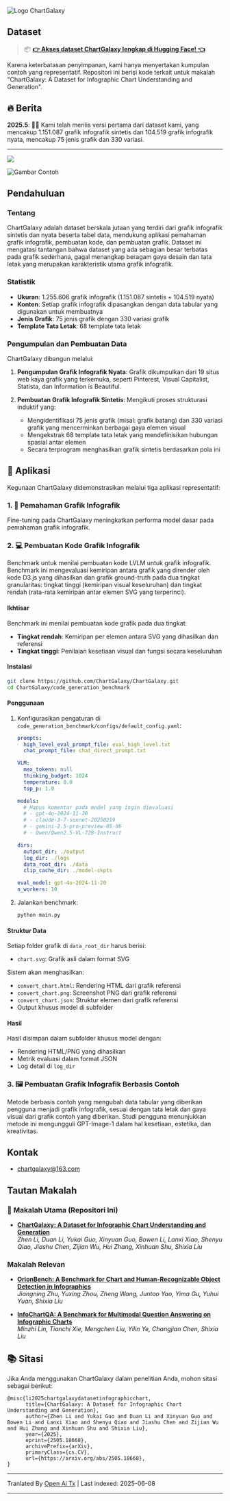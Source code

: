 ![Logo ChartGalaxy](https://raw.githubusercontent.com/ChartGalaxy/ChartGalaxy/refs/heads/main/title.png)

## Dataset
> 📦 **[👉 Akses dataset ChartGalaxy lengkap di Hugging Face! 👈](https://huggingface.co/datasets/ChartGalaxy/ChartGalaxy)**

Karena keterbatasan penyimpanan, kami hanya menyertakan kumpulan contoh yang representatif. 
Repositori ini berisi kode terkait untuk makalah "ChartGalaxy: A Dataset for Infographic Chart Understanding and Generation".

## 🔥 Berita
**2025.5**:  🎉🎉 Kami telah merilis versi pertama dari dataset kami, yang mencakup 1.151.087 grafik infografik sintetis dan 104.519 grafik infografik nyata, mencakup 75 jenis grafik dan 330 variasi.

-------------------

<img src="https://raw.githubusercontent.com/ChartGalaxy/ChartGalaxy/refs/heads/main/teaser.png" style="border:none;box-shadow:none;">

![Gambar Contoh](https://raw.githubusercontent.com/ChartGalaxy/ChartGalaxy/refs/heads/main/examples.png)

<!-- ## 🔔 Berita -->

## Pendahuluan

### Tentang

ChartGalaxy adalah dataset berskala jutaan yang terdiri dari grafik infografik sintetis dan nyata beserta tabel data, mendukung aplikasi pemahaman grafik infografik, pembuatan kode, dan pembuatan grafik. Dataset ini mengatasi tantangan bahwa dataset yang ada sebagian besar terbatas pada grafik sederhana, gagal menangkap beragam gaya desain dan tata letak yang merupakan karakteristik utama grafik infografik.

### Statistik

- **Ukuran**: 1.255.606 grafik infografik (1.151.087 sintetis + 104.519 nyata)
- **Konten**: Setiap grafik infografik dipasangkan dengan data tabular yang digunakan untuk membuatnya
- **Jenis Grafik**: 75 jenis grafik dengan 330 variasi grafik
- **Template Tata Letak**: 68 template tata letak

### Pengumpulan dan Pembuatan Data

ChartGalaxy dibangun melalui:

1. **Pengumpulan Grafik Infografik Nyata**: Grafik dikumpulkan dari 19 situs web kaya grafik yang terkemuka, seperti Pinterest, Visual Capitalist, Statista, dan Information is Beautiful.

2. **Pembuatan Grafik Infografik Sintetis**: Mengikuti proses strukturasi induktif yang:
   - Mengidentifikasi 75 jenis grafik (misal: grafik batang) dan 330 variasi grafik yang mencerminkan berbagai gaya elemen visual
   - Mengekstrak 68 template tata letak yang mendefinisikan hubungan spasial antar elemen
   - Secara terprogram menghasilkan grafik sintetis berdasarkan pola ini

## 🎯 Aplikasi

Kegunaan ChartGalaxy didemonstrasikan melalui tiga aplikasi representatif:

### 1. 🧠 Pemahaman Grafik Infografik

Fine-tuning pada ChartGalaxy meningkatkan performa model dasar pada pemahaman grafik infografik. 

### 2. 💻 Pembuatan Kode Grafik Infografik

Benchmark untuk menilai pembuatan kode LVLM untuk grafik infografik. Benchmark ini mengevaluasi kemiripan antara grafik yang dirender oleh kode D3.js yang dihasilkan dan grafik ground-truth pada dua tingkat granularitas: tingkat tinggi (kemiripan visual keseluruhan) dan tingkat rendah (rata-rata kemiripan antar elemen SVG yang terperinci).

#### Ikhtisar

Benchmark ini menilai pembuatan kode grafik pada dua tingkat:
- **Tingkat rendah**: Kemiripan per elemen antara SVG yang dihasilkan dan referensi
- **Tingkat tinggi**: Penilaian kesetiaan visual dan fungsi secara keseluruhan

#### Instalasi

```bash
git clone https://github.com/ChartGalaxy/ChartGalaxy.git
cd ChartGalaxy/code_generation_benchmark
```

#### Penggunaan

1. Konfigurasikan pengaturan di `code_generation_benchmark/configs/default_config.yaml`:
   ```yaml
   prompts:
     high_level_eval_prompt_file: eval_high_level.txt
     chat_prompt_file: chat_direct_prompt.txt

   VLM:
     max_tokens: null
     thinking_budget: 1024
     temperature: 0.0
     top_p: 1.0

   models:
     # Hapus komentar pada model yang ingin dievaluasi
     # - gpt-4o-2024-11-20
     # - claude-3-7-sonnet-20250219
     # - gemini-2.5-pro-preview-05-06
     # - Qwen/Qwen2.5-VL-72B-Instruct

   dirs:
     output_dir: ./output
     log_dir: ./logs
     data_root_dir: ./data
     clip_cache_dir: ./model-ckpts

   eval_model: gpt-4o-2024-11-20
   n_workers: 10
   ```

2. Jalankan benchmark:
   ```bash
   python main.py
   ```

#### Struktur Data

Setiap folder grafik di `data_root_dir` harus berisi:
- `chart.svg`: Grafik asli dalam format SVG

Sistem akan menghasilkan:
- `convert_chart.html`: Rendering HTML dari grafik referensi
- `convert_chart.png`: Screenshot PNG dari grafik referensi
- `convert_chart.json`: Struktur elemen dari grafik referensi
- Output khusus model di subfolder

#### Hasil

Hasil disimpan dalam subfolder khusus model dengan:
- Rendering HTML/PNG yang dihasilkan
- Metrik evaluasi dalam format JSON
- Log detail di `log_dir`
  

### 3. 🖼️ Pembuatan Grafik Infografik Berbasis Contoh

Metode berbasis contoh yang mengubah data tabular yang diberikan pengguna menjadi grafik infografik, sesuai dengan tata letak dan gaya visual dari grafik contoh yang diberikan. Studi pengguna menunjukkan metode ini mengungguli GPT-Image-1 dalam hal kesetiaan, estetika, dan kreativitas.


## Kontak
- chartgalaxy@163.com

## Tautan Makalah

### 📌 Makalah Utama (Repositori Ini)

- **[ChartGalaxy: A Dataset for Infographic Chart Understanding and Generation](https://arxiv.org/abs/2505.18668)**  
  _Zhen Li, Duan Li, Yukai Guo, Xinyuan Guo, Bowen Li, Lanxi Xiao, Shenyu Qiao, Jiashu Chen, Zijian Wu, Hui Zhang, Xinhuan Shu, Shixia Liu_  

### Makalah Relevan

- **[OrionBench: A Benchmark for Chart and Human-Recognizable Object Detection in Infographics](https://arxiv.org/abs/2505.17473)**  
  _Jiangning Zhu, Yuxing Zhou, Zheng Wang, Juntao Yao, Yima Gu, Yuhui Yuan, Shixia Liu_  

- **[InfoChartQA: A Benchmark for Multimodal Question Answering on Infographic Charts](https://arxiv.org/abs/2505.19028)**  
  _Minzhi Lin, Tianchi Xie, Mengchen Liu, Yilin Ye, Changjian Chen, Shixia Liu_  

## 📚 Sitasi
Jika Anda menggunakan ChartGalaxy dalam penelitian Anda, mohon sitasi sebagai berikut:
```
@misc{li2025chartgalaxydatasetinfographicchart,
      title={ChartGalaxy: A Dataset for Infographic Chart Understanding and Generation}, 
      author={Zhen Li and Yukai Guo and Duan Li and Xinyuan Guo and Bowen Li and Lanxi Xiao and Shenyu Qiao and Jiashu Chen and Zijian Wu and Hui Zhang and Xinhuan Shu and Shixia Liu},
      year={2025},
      eprint={2505.18668},
      archivePrefix={arXiv},
      primaryClass={cs.CV},
      url={https://arxiv.org/abs/2505.18668}, 
}
```

---

Tranlated By [Open Ai Tx](https://github.com/OpenAiTx/OpenAiTx) | Last indexed: 2025-06-08

---
